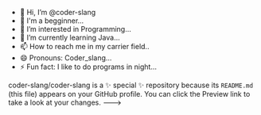- 👋 Hi, I’m @coder-slang
- 💞️ I'm a begginner...
- 👀 I’m interested in Programming...
- 🌱 I’m currently learning Java...
- 📫 How to reach me in my carrier field..
- 😄 Pronouns: Coder_slang...
- ⚡ Fun fact: I like to do programs in night...

coder-slang/coder-slang is a ✨ special ✨ repository because its `README.md` (this file) appears on your GitHub profile.
You can click the Preview link to take a look at your changes.
--->
